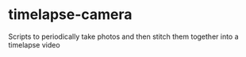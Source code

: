 # timelapse-camera
Scripts to periodically take photos and then stitch them together into a timelapse video
